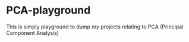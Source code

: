 # PCA-playground
This is simply playground to dump my projects relating to PCA (Principal Component Analysis)
